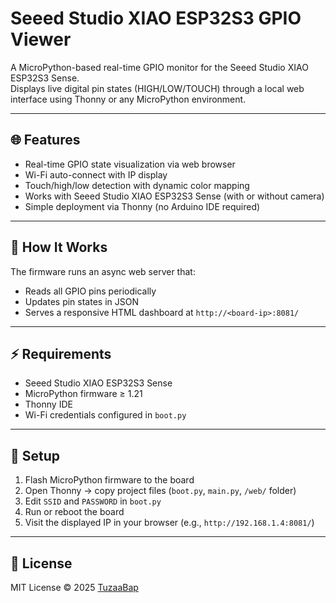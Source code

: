 # Seeed Studio XIAO ESP32S3 GPIO Viewer

A MicroPython-based real-time GPIO monitor for the Seeed Studio XIAO ESP32S3 Sense.  
Displays live digital pin states (HIGH/LOW/TOUCH) through a local web interface using Thonny or any MicroPython environment.

---

## 🌐 Features
- Real-time GPIO state visualization via web browser
- Wi-Fi auto-connect with IP display
- Touch/high/low detection with dynamic color mapping
- Works with Seeed Studio XIAO ESP32S3 Sense (with or without camera)
- Simple deployment via Thonny (no Arduino IDE required)

---

## 🧠 How It Works
The firmware runs an async web server that:
- Reads all GPIO pins periodically
- Updates pin states in JSON
- Serves a responsive HTML dashboard at `http://<board-ip>:8081/`

---

## ⚡ Requirements
- Seeed Studio XIAO ESP32S3 Sense  
- MicroPython firmware ≥ 1.21  
- Thonny IDE  
- Wi-Fi credentials configured in `boot.py`

---

## 🚀 Setup
1. Flash MicroPython firmware to the board  
2. Open Thonny → copy project files (`boot.py`, `main.py`, `/web/` folder)  
3. Edit `SSID` and `PASSWORD` in `boot.py`  
4. Run or reboot the board  
5. Visit the displayed IP in your browser (e.g., `http://192.168.1.4:8081/`)

---

## 📄 License
MIT License © 2025 [TuzaaBap](https://github.com/TuzaaBap)
